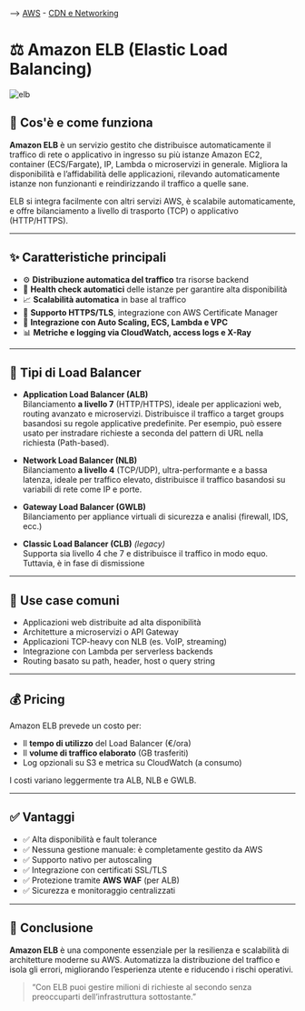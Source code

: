 --> [AWS](00-Intro/AWS.md)  -  [CDN e Networking](03-CDN-e-Networking/Rete-globale-AWS.md)
# ⚖️ Amazon ELB (Elastic Load Balancing)

![elb](elb.png)
## 📘 Cos'è e come funziona

**Amazon ELB** è un servizio gestito che distribuisce automaticamente il traffico di rete o applicativo in ingresso su più istanze Amazon EC2, container (ECS/Fargate), IP, Lambda o microservizi in generale. Migliora la disponibilità e l’affidabilità delle applicazioni, rilevando automaticamente istanze non funzionanti e reindirizzando il traffico a quelle sane.

ELB si integra facilmente con altri servizi AWS, è scalabile automaticamente, e offre bilanciamento a livello di trasporto (TCP) o applicativo (HTTP/HTTPS).

---

## ✨ Caratteristiche principali

- ⚙️ **Distribuzione automatica del traffico** tra risorse backend
- 🧠 **Health check automatici** delle istanze per garantire alta disponibilità
- 📈 **Scalabilità automatica** in base al traffico
- 🔐 **Supporto HTTPS/TLS**, integrazione con AWS Certificate Manager
- 🔄 **Integrazione con Auto Scaling, ECS, Lambda e VPC**
- 📊 **Metriche e logging via CloudWatch, access logs e X-Ray**

---

## 🔀 Tipi di Load Balancer

- **Application Load Balancer (ALB)**  
  Bilanciamento **a livello 7** (HTTP/HTTPS), ideale per applicazioni web, routing avanzato e microservizi. Distribuisce il traffico a target groups basandosi su regole applicative predefinite. Per esempio, può essere usato per instradare richieste a seconda del pattern di URL nella richiesta (Path-based).

- **Network Load Balancer (NLB)**  
  Bilanciamento **a livello 4** (TCP/UDP), ultra-performante e a bassa latenza, ideale per traffico elevato, distribuisce il traffico basandosi su variabili di rete come IP e porte.

- **Gateway Load Balancer (GWLB)**  
  Bilanciamento per appliance virtuali di sicurezza e analisi (firewall, IDS, ecc.)

- **Classic Load Balancer (CLB)** *(legacy)*  
  Supporta sia livello 4 che 7 e distribuisce il traffico in modo equo. Tuttavia, è in fase di dismissione

---

## 🚀 Use case comuni

- Applicazioni web distribuite ad alta disponibilità  
- Architetture a microservizi o API Gateway  
- Applicazioni TCP-heavy con NLB (es. VoIP, streaming)  
- Integrazione con Lambda per serverless backends  
- Routing basato su path, header, host o query string

---

## 💰 Pricing

Amazon ELB prevede un costo per:

- Il **tempo di utilizzo** del Load Balancer (€/ora)  
- Il **volume di traffico elaborato** (GB trasferiti)  
- Log opzionali su S3 e metrica su CloudWatch (a consumo)

I costi variano leggermente tra ALB, NLB e GWLB.

---

## ✅ Vantaggi

- ✅ Alta disponibilità e fault tolerance  
- ✅ Nessuna gestione manuale: è completamente gestito da AWS  
- ✅ Supporto nativo per autoscaling  
- ✅ Integrazione con certificati SSL/TLS  
- ✅ Protezione tramite **AWS WAF** (per ALB)  
- ✅ Sicurezza e monitoraggio centralizzati

---

## 📌 Conclusione

**Amazon ELB** è una componente essenziale per la resilienza e scalabilità di architetture moderne su AWS. Automatizza la distribuzione del traffico e isola gli errori, migliorando l’esperienza utente e riducendo i rischi operativi.

> “Con ELB puoi gestire milioni di richieste al secondo senza preoccuparti dell’infrastruttura sottostante.”

